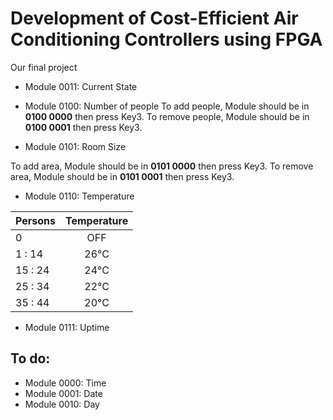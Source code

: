 # Development of Cost-Efficient Air Conditioning Controllers using FPGA
Our final project

- Module 0011:	Current State
  
- Module 0100:	Number of people
 To add people, Module should be in **0100 0000** then press Key3.
 To remove people, Module should be in **0100 0001** then press Key3.

- Module 0101:	Room Size

 To add area, Module should be in **0101 0000** then press Key3.
 To remove area, Module should be in **0101 0001** then press Key3.


- Module 0110:	Temperature

 | Persons        | Temperature   |
 | -------------  |:-------------:|
 | 0        | OFF          |
 | 1  :   14        | 26°C          |
 | 15 : 24        | 24°C          |
 | 25 : 34        | 22°C          |
 | 35 : 44        | 20°C          |


- Module 0111:	Uptime


## To do:

- Module 0000:	Time
- Module 0001:	Date
- Module 0010:	Day
